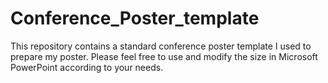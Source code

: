 # Conference_Poster_template
This repository contains a standard conference poster template I used to prepare my poster. Please feel free to use and modify the size in Microsoft PowerPoint according to your needs.
